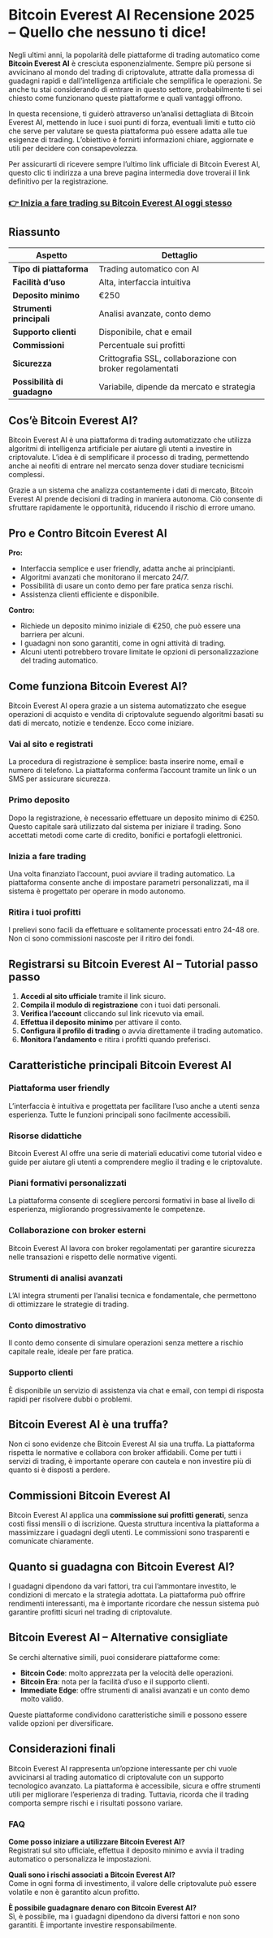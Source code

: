 # Bitcoin Everest AI Recensione 2025 – Quello che nessuno ti dice!
 

Negli ultimi anni, la popolarità delle piattaforme di trading automatico come **Bitcoin Everest AI** è cresciuta esponenzialmente. Sempre più persone si avvicinano al mondo del trading di criptovalute, attratte dalla promessa di guadagni rapidi e dall’intelligenza artificiale che semplifica le operazioni. Se anche tu stai considerando di entrare in questo settore, probabilmente ti sei chiesto come funzionano queste piattaforme e quali vantaggi offrono.

In questa recensione, ti guiderò attraverso un’analisi dettagliata di Bitcoin Everest AI, mettendo in luce i suoi punti di forza, eventuali limiti e tutto ciò che serve per valutare se questa piattaforma può essere adatta alle tue esigenze di trading. L’obiettivo è fornirti informazioni chiare, aggiornate e utili per decidere con consapevolezza.

Per assicurarti di ricevere sempre l’ultimo link ufficiale di Bitcoin Everest AI, questo clic ti indirizza a una breve pagina intermedia dove troverai il link definitivo per la registrazione.

### [👉 Inizia a fare trading su Bitcoin Everest AI oggi stesso](https://github.com/CharlieBrown4264/minio/blob/master/440it.md)
## Riassunto

| Aspetto                  | Dettaglio                            |
|--------------------------|------------------------------------|
| **Tipo di piattaforma**  | Trading automatico con AI           |
| **Facilità d’uso**       | Alta, interfaccia intuitiva         |
| **Deposito minimo**      | €250                               |
| **Strumenti principali** | Analisi avanzate, conto demo        |
| **Supporto clienti**     | Disponibile, chat e email            |
| **Commissioni**          | Percentuale sui profitti            |
| **Sicurezza**            | Crittografia SSL, collaborazione con broker regolamentati |
| **Possibilità di guadagno** | Variabile, dipende da mercato e strategia |

## Cos’è Bitcoin Everest AI?

Bitcoin Everest AI è una piattaforma di trading automatizzato che utilizza algoritmi di intelligenza artificiale per aiutare gli utenti a investire in criptovalute. L’idea è di semplificare il processo di trading, permettendo anche ai neofiti di entrare nel mercato senza dover studiare tecnicismi complessi.

Grazie a un sistema che analizza costantemente i dati di mercato, Bitcoin Everest AI prende decisioni di trading in maniera autonoma. Ciò consente di sfruttare rapidamente le opportunità, riducendo il rischio di errore umano.

## Pro e Contro Bitcoin Everest AI

**Pro:**
- Interfaccia semplice e user friendly, adatta anche ai principianti.
- Algoritmi avanzati che monitorano il mercato 24/7.
- Possibilità di usare un conto demo per fare pratica senza rischi.
- Assistenza clienti efficiente e disponibile.

**Contro:**
- Richiede un deposito minimo iniziale di €250, che può essere una barriera per alcuni.
- I guadagni non sono garantiti, come in ogni attività di trading.
- Alcuni utenti potrebbero trovare limitate le opzioni di personalizzazione del trading automatico.

## Come funziona Bitcoin Everest AI?

Bitcoin Everest AI opera grazie a un sistema automatizzato che esegue operazioni di acquisto e vendita di criptovalute seguendo algoritmi basati su dati di mercato, notizie e tendenze. Ecco come iniziare.

### Vai al sito e registrati

La procedura di registrazione è semplice: basta inserire nome, email e numero di telefono. La piattaforma conferma l’account tramite un link o un SMS per assicurare sicurezza.

### Primo deposito

Dopo la registrazione, è necessario effettuare un deposito minimo di €250. Questo capitale sarà utilizzato dal sistema per iniziare il trading. Sono accettati metodi come carte di credito, bonifici e portafogli elettronici.

### Inizia a fare trading

Una volta finanziato l’account, puoi avviare il trading automatico. La piattaforma consente anche di impostare parametri personalizzati, ma il sistema è progettato per operare in modo autonomo.

### Ritira i tuoi profitti

I prelievi sono facili da effettuare e solitamente processati entro 24-48 ore. Non ci sono commissioni nascoste per il ritiro dei fondi.

## Registrarsi su Bitcoin Everest AI – Tutorial passo passo

1. **Accedi al sito ufficiale** tramite il link sicuro.
2. **Compila il modulo di registrazione** con i tuoi dati personali.
3. **Verifica l’account** cliccando sul link ricevuto via email.
4. **Effettua il deposito minimo** per attivare il conto.
5. **Configura il profilo di trading** o avvia direttamente il trading automatico.
6. **Monitora l’andamento** e ritira i profitti quando preferisci.

## Caratteristiche principali Bitcoin Everest AI

### Piattaforma user friendly

L’interfaccia è intuitiva e progettata per facilitare l’uso anche a utenti senza esperienza. Tutte le funzioni principali sono facilmente accessibili.

### Risorse didattiche

Bitcoin Everest AI offre una serie di materiali educativi come tutorial video e guide per aiutare gli utenti a comprendere meglio il trading e le criptovalute.

### Piani formativi personalizzati

La piattaforma consente di scegliere percorsi formativi in base al livello di esperienza, migliorando progressivamente le competenze.

### Collaborazione con broker esterni

Bitcoin Everest AI lavora con broker regolamentati per garantire sicurezza nelle transazioni e rispetto delle normative vigenti.

### Strumenti di analisi avanzati

L’AI integra strumenti per l’analisi tecnica e fondamentale, che permettono di ottimizzare le strategie di trading.

### Conto dimostrativo

Il conto demo consente di simulare operazioni senza mettere a rischio capitale reale, ideale per fare pratica.

### Supporto clienti

È disponibile un servizio di assistenza via chat e email, con tempi di risposta rapidi per risolvere dubbi o problemi.

## Bitcoin Everest AI è una truffa?

Non ci sono evidenze che Bitcoin Everest AI sia una truffa. La piattaforma rispetta le normative e collabora con broker affidabili. Come per tutti i servizi di trading, è importante operare con cautela e non investire più di quanto si è disposti a perdere.

## Commissioni Bitcoin Everest AI

Bitcoin Everest AI applica una **commissione sui profitti generati**, senza costi fissi mensili o di iscrizione. Questa struttura incentiva la piattaforma a massimizzare i guadagni degli utenti. Le commissioni sono trasparenti e comunicate chiaramente.

## Quanto si guadagna con Bitcoin Everest AI?

I guadagni dipendono da vari fattori, tra cui l’ammontare investito, le condizioni di mercato e la strategia adottata. La piattaforma può offrire rendimenti interessanti, ma è importante ricordare che nessun sistema può garantire profitti sicuri nel trading di criptovalute.

## Bitcoin Everest AI – Alternative consigliate

Se cerchi alternative simili, puoi considerare piattaforme come:

- **Bitcoin Code**: molto apprezzata per la velocità delle operazioni.
- **Bitcoin Era**: nota per la facilità d’uso e il supporto clienti.
- **Immediate Edge**: offre strumenti di analisi avanzati e un conto demo molto valido.

Queste piattaforme condividono caratteristiche simili e possono essere valide opzioni per diversificare.

## Considerazioni finali

Bitcoin Everest AI rappresenta un’opzione interessante per chi vuole avvicinarsi al trading automatico di criptovalute con un supporto tecnologico avanzato. La piattaforma è accessibile, sicura e offre strumenti utili per migliorare l’esperienza di trading. Tuttavia, ricorda che il trading comporta sempre rischi e i risultati possono variare.

### FAQ

**Come posso iniziare a utilizzare Bitcoin Everest AI?**  
Registrati sul sito ufficiale, effettua il deposito minimo e avvia il trading automatico o personalizza le impostazioni.

**Quali sono i rischi associati a Bitcoin Everest AI?**  
Come in ogni forma di investimento, il valore delle criptovalute può essere volatile e non è garantito alcun profitto.

**È possibile guadagnare denaro con Bitcoin Everest AI?**  
Sì, è possibile, ma i guadagni dipendono da diversi fattori e non sono garantiti. È importante investire responsabilmente.